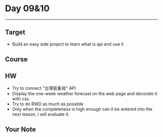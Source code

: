 # Day 09&10

---

## Target

- Build an easy side project to learn what is api and use it

## Course

## HW

- Try to connect "台灣氣象局" API
- Display the one-week weather forecast on the web page and decorate it with css.
- Try to do RWD as much as possible
- Only when the completeness is high enough can it be entered into the next lesson, I will evaluate it.

## Your Note

